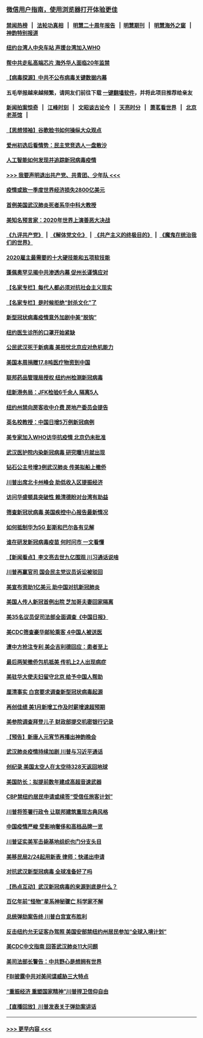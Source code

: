 ### [微信用户指南，使用浏览器打开体验更佳](https://github.com/gfw-breaker/banned-news1/blob/master/indexes/wechat-guide.md?t=0)
#### [禁闻热榜](热点新闻.md?t=0)  &nbsp;&nbsp;|&nbsp;&nbsp; [法轮功真相](https://github.com/gfw-breaker/truth/blob/master/README.md?t=0) &nbsp;&nbsp;|&nbsp;&nbsp; [明慧二十周年报告](https://github.com/gfw-breaker/mh-reports/blob/master/README.md?t=0) &nbsp;&nbsp;|&nbsp;&nbsp;[明慧期刊](https://github.com/gfw-breaker/mh-qikan) &nbsp;&nbsp;|&nbsp;&nbsp; [明慧海外之窗](https://github.com/gfw-breaker/mh-news/blob/master/README.md?t=0) &nbsp;&nbsp;|&nbsp;&nbsp; [神韵特别报道](https://github.com/gfw-breaker/mh-news/blob/master/shenyun.md?t=0)
#### [纽约台湾人中央车站  声援台湾加入WHO](../pages/nsc412/n11857757.md?t=02101855) 
#### [帮中共走私高端芯片 海外华人面临20年监禁](../pages/nsc412/n11855016.md?t=02101855) 
#### [【病毒探源】中共不公布病毒关键数据内幕](../pages/nsc412/n11856584.md?t=02101855) 
#### 五毛举报越来越频繁，请网友们前往下载 [一键翻墙软件](https://github.com/gfw-breaker/ssr-accounts)，并将此项目推荐给亲友
#### [新闻拍案惊奇](https://github.com/gfw-breaker/banned-news1/blob/master/pages/link4.md) &nbsp;&nbsp;|&nbsp;&nbsp; [江峰时刻](https://github.com/gfw-breaker/banned-news1/blob/master/pages/link4.md) &nbsp;&nbsp;|&nbsp;&nbsp; [文昭谈古论今](https://github.com/gfw-breaker/banned-news1/blob/master/pages/link4.md) &nbsp;&nbsp;|&nbsp;&nbsp; [天亮时分](https://github.com/gfw-breaker/banned-news1/blob/master/pages/link4.md) &nbsp;&nbsp;|&nbsp;&nbsp; [萧茗看世界](https://github.com/gfw-breaker/banned-news1/blob/master/pages/link4.md) &nbsp;&nbsp;|&nbsp;&nbsp; [北京老茶馆](https://github.com/gfw-breaker/banned-news1/blob/master/pages/link4.md) &nbsp;&nbsp;|&nbsp;&nbsp; 
#### [【思想领袖】谷歌脸书如何操纵大众观点](../pages/nsc412/n11680874.md?t=02101855) 
#### [爱州初选后看情势：民主党竞选人一盘散沙](../pages/nsc412/n11856557.md?t=02101855) 
#### [人工智能如何发现并追踪新冠病毒疫情](../pages/nsc412/n11856398.md?t=02101855) 
#### [>>> 我要声明退出共产党、共青团、少年队 <<<](https://github.com/begood0513/goodnews/blob/master/quit/letter.md) 
#### [疫情或致一季度世界经济损失2800亿美元](../pages/nsc412/n11855639.md?t=02101855) 
#### [首例美国武汉肺炎死者系华中科大教授](../pages/nsc412/n11855500.md?t=02101855) 
#### [美知名预言家：2020年世界上演善恶大决战](../pages/nsc412/n11855418.md?t=02101855) 
#### [《九评共产党》](https://github.com/begood0513/9ping.md/blob/master/README.md) &nbsp;|&nbsp; [《解体党文化》](../../../../jtdwh.md/blob/master/README.md)  &nbsp;|&nbsp; [《共产主义的终极目的》](../../../../gczydzjmd.md/blob/master/README.md) &nbsp;|&nbsp; [《魔鬼在统治我们的世界》](../../../../mgztzwmdsj.md/blob/master/README.md) 
#### [2020雇主最需要的十大硬技能和五项软技能](../pages/nsc412/n11850953.md?t=02101855) 
#### [蓬佩奥罕见揭中共渗透内幕 促州长谨慎应对](../pages/nsc412/n11854685.md?t=02101855) 
#### [【名家专栏】每代人都必须对抗社会主义现实](../pages/nsc412/n11831412.md?t=02101855) 
#### [【名家专栏】是时候拒绝“封杀文化”了](../pages/nsc412/n11814093.md?t=02101855) 
#### [新型冠状病毒疫情意外加剧中美“脱钩”](../pages/nsc412/n11854475.md?t=02101855) 
#### [纽约医生诊所的口罩开始紧缺](../pages/nsc412/n11853364.md?t=02101855) 
#### [公民武汉死于新病毒 美担忧北京应对危机能力](../pages/nsc412/n11854331.md?t=02101855) 
#### [美国本周捐赠17.8吨医疗物资到中国](../pages/nsc412/n11854269.md?t=02101855) 
#### [联邦药品管理局授权  纽约州检测新冠病毒](../pages/nsc412/n11853371.md?t=02101855) 
#### [纽新港务局：JFK检验6千余人  隔离5人](../pages/nsc412/n11853366.md?t=02101855) 
#### [纽约州禁向房客收中介费  房地产委员会提告](../pages/nsc412/n11853360.md?t=02101855) 
#### [英名校教授：中国日增5万例新冠病例](../pages/nsc412/n11854174.md?t=02101855) 
#### [美专家加入WHO访华抗疫情 北京仍未批准](../pages/nsc412/n11854043.md?t=02101855) 
#### [武汉医护院内染新冠病毒 研究曝1月就出现](../pages/nsc412/n11852928.md?t=02101855) 
#### [钻石公主号增3例武汉肺炎 传美拟船上撤侨](../pages/nsc412/n11853240.md?t=02101855) 
#### [川普出席北卡州峰会 助低收入区提振经济](../pages/nsc412/n11853232.md?t=02101855) 
#### [访问华盛顿具突破性 赖清德盼对台湾有助益](../pages/nsc412/n11853129.md?t=02101855) 
#### [筛查新冠状病毒 美国疾控中心报告最新情况](../pages/nsc412/n11853070.md?t=02101855) 
#### [如何抵制华为5G 彭斯和巴尔各有见解](../pages/nsc412/n11852535.md?t=02101855) 
#### [谁在研发新冠病毒疫苗 何时问市 一文看懂](../pages/nsc412/n11852840.md?t=02101855) 
#### [【新闻看点】李文亮去世九亿围观 川习通话说啥](../pages/nsc412/n11852360.md?t=02101855) 
#### [川普再赢官司 国会民主党议员诉讼被驳回](../pages/nsc412/n11852287.md?t=02101855) 
#### [美宣布资助1亿美元 助中国对抗新冠肺炎](../pages/nsc412/n11852531.md?t=02101855) 
#### [美国人传人新冠首例出院 芝加哥夫妻回家隔离](../pages/nsc412/n11852452.md?t=02101855) 
#### [美35名议员促司法部全面调查《中国日报》](../pages/nsc412/n11852435.md?t=02101855) 
#### [美CDC筛查豪华邮轮乘客 4中国人被送医](../pages/nsc412/n11852085.md?t=02101855) 
#### [遭中方抢注专利 美企吉利德回应：患者至上](../pages/nsc412/n11852037.md?t=02101855) 
#### [最后两架撤侨包机抵美 传机上2人出现病症](../pages/nsc412/n11852173.md?t=02101855) 
#### [美驻华大使夫妇留守北京 给予中国人帮助](../pages/nsc412/n11852165.md?t=02101855) 
#### [厘清事实 白宫要求调查新型冠状病毒起源](../pages/nsc412/n11852106.md?t=02101855) 
#### [再创佳绩 美1月新增工作及时薪增速超预期](../pages/nsc412/n11852174.md?t=02101855) 
#### [美参院调查拜登儿子 财政部提交机密银行记录](../pages/nsc412/n11851808.md?t=02101855) 
#### [【预告】新唐人元宵节再播出神韵晚会](../pages/nsc412/n11843192.md?t=02101855) 
#### [武汉肺炎疫情持续加剧 川普与习近平通话](../pages/nsc412/n11851613.md?t=02101855) 
#### [创纪录 美国太空人在太空待328天返回地球](../pages/nsc412/n11851266.md?t=02101855) 
#### [美国防长：拟提前数年建成高超音速武器](../pages/nsc412/n11850959.md?t=02101855) 
#### [CBP禁纽约居民申请或续签“受信任旅客计划”](../pages/nsc412/n11850857.md?t=02101855) 
#### [川普将签署行政令 让联邦建筑重现古典风格](../pages/nsc412/n11850654.md?t=02101855) 
#### [中国疫情严峻 受影响奢侈和高档品牌一览](../pages/nsc412/n11850319.md?t=02101855) 
#### [川普证实美军击毙基地组织也门分支头目](../pages/nsc412/n11850383.md?t=02101855) 
#### [美移民局2/24起用新表 律师：快递出申请](../pages/nsc412/n11848220.md?t=02101855) 
#### [对抗武汉新型冠病毒 全球准备好了吗](../pages/nsc412/n11850142.md?t=02101855) 
#### [【热点互动】武汉新冠病毒的来源到底是什么？](../pages/nsc412/n11849749.md?t=02101855) 
#### [百亿年前“怪物”星系神秘骤亡 科学家不解](../pages/nsc412/n11849863.md?t=02101855) 
#### [总统弹劾案告终 川普白宫宣布胜利](../pages/nsc412/n11849985.md?t=02101855) 
#### [反击纽约允无证客办驾照  美国安部禁纽约州居民参加“全球入境计划”](../pages/nsc412/n11849828.md?t=02101855) 
#### [美CDC中文指南 回答武汉肺炎11大问题](../pages/nsc412/n11849703.md?t=02101855) 
#### [美司法部长警告：中共野心是想拥有世界](../pages/nsc412/n11849769.md?t=02101855) 
#### [FBI披露中共对美间谍威胁三大特点](../pages/nsc412/n11849700.md?t=02101855) 
#### [“重振经济 重塑国家精神”川普捍卫信仰自由](../pages/nsc412/n11849641.md?t=02101855) 
#### [【直播回放】川普发表关于弹劾案讲话](../pages/nsc412/n11849472.md?t=02101855) 

----
#### [ >>> 更早内容 <<< ](../indexes/nsc412-earlier.md)
